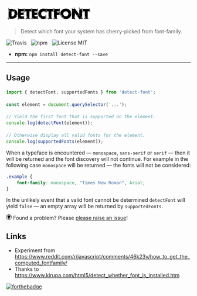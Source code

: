 <img src="media/logo.png" width="235" />

> Detect which font your system has cherry-picked from font-family.

![Travis](http://img.shields.io/travis/Wildhoney/DetectFont.svg?style=flat-square)
&nbsp;
![npm](http://img.shields.io/npm/v/detect-font.svg?style=flat-square)
&nbsp;
![License MIT](http://img.shields.io/badge/License-MIT-lightgrey.svg?style=flat-square)

* **npm:** `npm install detect-font --save`

---

## Usage

```javascript
import { detectFont, supportedFonts } from 'detect-font';

const element = document.querySelector('...');

// Yield the first font that is supported on the element.
console.log(detectFont(element));

// Otherwise display all valid fonts for the element.
console.log(supportedFonts(element));
```

When a typeface is encountered &mdash; `monospace`, `sans-serif` or `serif` &mdash; then it will be returned and the font discovery will not continue. For example in the following case `monospace` will be returned &mdash; the fonts will not be considered:

```css
.example {
    font-family: monospace, "Times New Roman", Arial;
}
```

In the unlikely event that a valid font cannot be determined `detectFont` will yield `false` &mdash; an empty array will be returned by `supportedFonts`.

<img src="media/github.svg" width="15" /> Found a problem? Please [please raise an issue](https://github.com/Wildhoney/DetectFont/issues/new)!

## Links

* Experiment from https://www.reddit.com/r/javascript/comments/46k23v/how_to_get_the_computed_fontfamily/
* Thanks to https://www.kirupa.com/html5/detect_whether_font_is_installed.htm

[![forthebadge](http://forthebadge.com/images/badges/built-with-love.svg)](http://forthebadge.com)
